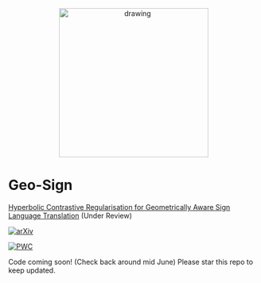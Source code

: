 <center><img src="https://github.com/user-attachments/assets/5e519f81-db4c-4f44-802f-bce208399d1c" alt="drawing" width="300"/></center>

# Geo-Sign
[Hyperbolic Contrastive Regularisation for Geometrically Aware Sign Language Translation](https://arxiv.org/abs/2506.00129) (Under Review)

[![arXiv](https://img.shields.io/badge/arXiv-1234.56789-b31b1b.svg)](https://arxiv.org/abs/2506.00129) 

[![PWC](https://img.shields.io/endpoint.svg?url=https://paperswithcode.com/badge/geo-sign-hyperbolic-contrastive/gloss-free-sign-language-translation-on-csl)](https://paperswithcode.com/sota/gloss-free-sign-language-translation-on-csl?p=geo-sign-hyperbolic-contrastive)

Code coming soon! (Check back around mid June) Please star this repo to keep updated. 
